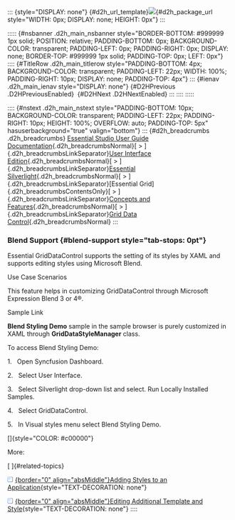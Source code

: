 ::: {style="DISPLAY: none"}
[](ms-xhelp:///?Id=d2h_url_template){#d2h_url_template}![](!package_url!){#d2h_package_url style="WIDTH: 0px; DISPLAY: none; HEIGHT: 0px"}
:::

::::: {#nsbanner .d2h_main_nsbanner style="BORDER-BOTTOM: #999999 1px solid; POSITION: relative; PADDING-BOTTOM: 0px; BACKGROUND-COLOR: transparent; PADDING-LEFT: 0px; PADDING-RIGHT: 0px; DISPLAY: none; BORDER-TOP: #999999 1px solid; PADDING-TOP: 0px; LEFT: 0px"}
:::: {#TitleRow .d2h_main_titlerow style="PADDING-BOTTOM: 4px; BACKGROUND-COLOR: transparent; PADDING-LEFT: 22px; WIDTH: 100%; PADDING-RIGHT: 10px; DISPLAY: none; PADDING-TOP: 4px"}
::: {#ienav .d2h_main_ienav style="DISPLAY: none"}
[](ms-xhelp:///?Id=f4648dad-c426-4a49-8193-d8d3dc4f6120){#D2HPrevious .D2HPreviousEnabled}  [](ms-xhelp:///?Id=f40f9c5a-5436-4cfc-93c9-b54f7518b34a){#D2HNext .D2HNextEnabled}
:::
::::
:::::

:::: {#nstext .d2h_main_nstext style="PADDING-BOTTOM: 10px; BACKGROUND-COLOR: transparent; PADDING-LEFT: 22px; PADDING-RIGHT: 10px; HEIGHT: 100%; OVERFLOW: auto; PADDING-TOP: 5px" hasuserbackground="true" valign="bottom"}
::: {#d2h_breadcrumbs .d2h_breadcrumbs}
[Essential Studio User Guide Documentation](ms-xhelp:///?Id=12457748-09e3-4d74-a240-8e049cedf030){.d2h_breadcrumbsNormal}[ \> ]{.d2h_breadcrumbsLinkSeparator}[User Interface Edition](ms-xhelp:///?Id=c29296b7-531c-413b-a0ec-488ca1f7f669){.d2h_breadcrumbsNormal}[ \> ]{.d2h_breadcrumbsLinkSeparator}[Essential Silverlight](ms-xhelp:///?Id=66221bd1-ba2e-43c2-94a7-618f50e01d24){.d2h_breadcrumbsNormal}[ \> ]{.d2h_breadcrumbsLinkSeparator}[Essential Grid]{.d2h_breadcrumbsContentsOnly}[ \> ]{.d2h_breadcrumbsLinkSeparator}[Concepts and Features](ms-xhelp:///?Id=8126789d-b192-4c3c-9e36-f0119f12b8b9){.d2h_breadcrumbsNormal}[ \> ]{.d2h_breadcrumbsLinkSeparator}[Grid Data Control](ms-xhelp:///?Id=274d1d61-9e05-49c5-b342-4e032fc4daa1){.d2h_breadcrumbsNormal}
:::

### Blend Support {#blend-support style="tab-stops: 0pt"}

Essential GridDataControl supports the setting of its styles by XAML and supports editing styles using Microsoft Blend.

Use Case Scenarios

This feature helps in customizing GridDataControl through Microsoft Expression Blend 3 or 4®.

Sample Link

**Blend Styling Demo** sample in the sample browser is purely customized in XAML through **GridDataStyleManager** class.

To access Blend Styling Demo:

1.   Open Syncfusion Dashboard.

2.   Select User Interface.

3.   Select Silverlight drop-down list and select. Run Locally Installed Samples.

4.   Select GridDataControl.

5.   In Visual styles menu select Blend Styling Demo.

[]{style="COLOR: #c00000"} 

More:

[ ]{#related-topics}

[![](button.gif){border="0" align="absMiddle"}Adding Styles to an Application](ms-xhelp:///?Id=4969333f-da4c-47e4-9cff-4e4f58c45e53){style="TEXT-DECORATION: none"}

[![](button.gif){border="0" align="absMiddle"}Editing Additional Template and Style](ms-xhelp:///?Id=04a679f7-5cd0-470f-8c7a-4fad77376a12){style="TEXT-DECORATION: none"}
::::
